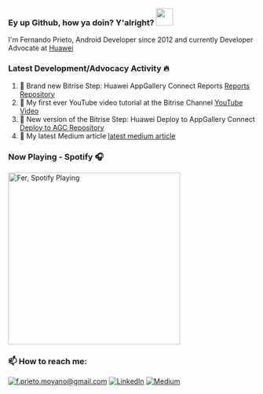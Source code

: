 ### Ey up Github, how ya doin? Y'alright? <img src="https://raw.githubusercontent.com/MartinHeinz/MartinHeinz/master/wave.gif" width="35px">

I'm Fernando Prieto, Android Developer since 2012 and currently Developer Advocate at [Huawei]

### Latest Development/Advocacy Activity :fire:

1. :robot: Brand new Bitrise Step: Huawei AppGallery Connect Reports [Reports Repository]
2. :movie_camera: My first ever YouTube video tutorial at the Bitrise Channel [YouTube Video]
3. :robot: New version of the Bitrise Step: Huawei Deploy to AppGallery Connect [Deploy to AGC Repository]
4. :memo: My latest Medium article [latest medium article]


### Now Playing - Spotify 🎧
[<img src="https://spotify-github-profile.vercel.app/api/view?uid=21dvdjnqkc22qboggt27pbitq&cover_image=true&theme=novatorem" alt="Fer, Spotify Playing" width="350" />](https://github.com/kittinan/spotify-github-profile) 

### 📫 How to reach me:

<a href="mailto:f.prieto.moyano@gmail.com">![f.prieto.moyano@gmail.com](https://img.shields.io/badge/Gmail-D14836?style=for-the-badge&logo=gmail&logoColor=white)</a> <a href="https://www.linkedin.com/in/fernando-prieto-moyano-a7206b46/">![LinkedIn](https://img.shields.io/badge/LinkedIn-0077B5?style=for-the-badge&logo=linkedin&logoColor=white)</a> <a href="https://f-prieto-moyano.medium.com">![Medium](https://img.shields.io/badge/Medium-12100E?style=for-the-badge&logo=medium&logoColor=white)</a>


[huawei]: https://www.huawei.com/uk/  
[reports repository]: https://github.com/ferPrieto/steps-app-gallery-reports
[youtube video]: https://www.youtube.com/watch?v=VSPzemzlJvo&t
[deploy to agc repository]: https://github.com/ferPrieto/steps-app-gallery-deploy
[latest medium article]: https://medium.com/huawei-developers/deploy-to-huawei-appgallery-verified-bitrise-step-f4cec6c2b036

